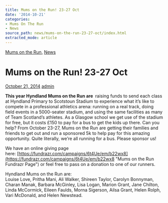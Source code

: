 ```yaml
---
title: Mums on the Run! 23-27 Oct
date: '2014-10-21'
categories:
- Mums On The Run
- News
source_path: news/mums-on-the-run-23-27-oct/index.html
extracted_mode: article
---
```

[Mums on the Run](category/mums-on-the-run/), [News](category/news/)

# Mums on the Run! 23-27 Oct

[October 21, 2014](news/mums-on-the-run-23-27-oct/) [admin](author/admin/)

**This year Hyndland Mums on the Run are&nbsp;** raising funds to send each class at Hyndland Primary to Scotstoun Stadium to experience what it’s like to compete in a professional athletics arena: running on a real track, doing field events in a 5000-seater stadium, and using the same facilities as many of Team Scotland’s athletes. As a Glasgow school we get use of the stadium for free, but it costs £150 to pay for a bus to get the kids up there. Can you help? From October 23-27, Mums on the Run are getting their families and friends to get out and run a sponsored 5k to help pay for this amazing opportunity. Quite literally, we’re all running for a bus. Please sponsor us!

We have an online giving page here:&nbsp;[https://fundrazr.com/campaigns/6t4Ue/em/b22wx8](https://fundrazr.com/campaigns/6t4Ue/em/b22wx8 "Mums on the Run Fundrazr Page")&nbsp;or feel free to pass on a donation to one of our runners.

Hyndland Mums on the Run are:  
Louise Love, Pritha Mani, Ali Walker, Shireen Taylor, Carolyn Bonnyman, Charan Manak, Barbara McGinley, Lisa Logan, Marion Grant, Jane Chilton, Linda McCormick, Eileen Faulds, Morna Sigerson, Ailsa Grant, Helen Rolph, Vari McDonald, and Helen Newstead.
